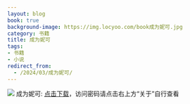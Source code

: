 ```yaml
---
layout: blog
book: true
background-image: https://img.locyoo.com/book成为妮可.jpg
category: 书籍
title: 成为妮可
tags:
- 书籍
- 小说
redirect_from:
  - /2024/03/成为妮可/
---
```

![](https://img.locyoo.com/book成为妮可.jpg)
成为妮可: <a name = "ref1" href="https://url18.ctfile.com/f/50983618-1418306333-f76b13?p=3619">点击下载</a>，访问密码请点击右上方“关于”自行查看